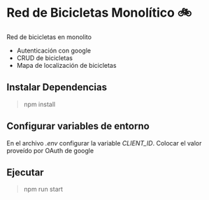 # Red de Bicicletas Monolítico 🚲

Red de bicicletas en monolito

- Autenticación con google
- CRUD de bicicletas
- Mapa de localización de bicicletas


## Instalar Dependencias

>npm install

## Configurar variables de entorno

En el archivo *.env* configurar la variable *CLIENT_ID*. Colocar el valor proveído por OAuth de google

## Ejecutar

>npm run start
